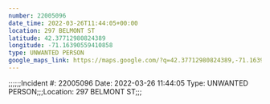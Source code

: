 ```yaml
---
number: 22005096
date_time: 2022-03-26T11:44:05+00:00
location: 297 BELMONT ST
latitude: 42.37712980824389
longitude: -71.16390559410858
type: UNWANTED PERSON
google_maps_link: https://maps.google.com/?q=42.37712980824389,-71.16390559410858
---
```


;;;;;;Incident #: 22005096  Date: 2022-03-26 11:44:05   Type: UNWANTED PERSON;;;Location: 297 BELMONT ST;;;
